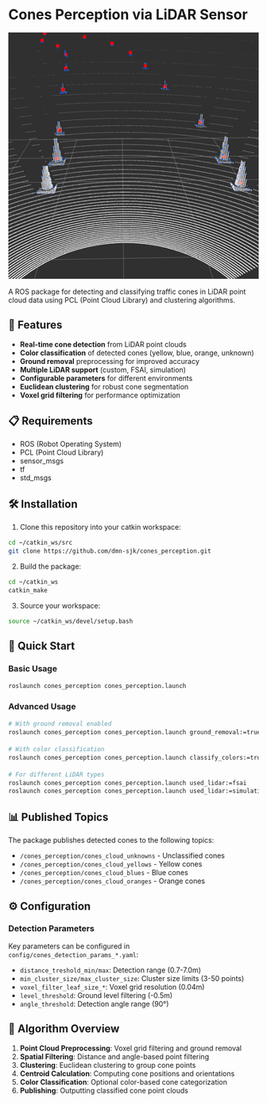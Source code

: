 # Cones Perception via LiDAR Sensor

![Cones Perception](images/mp_pcl2.png)

A ROS package for detecting and classifying traffic cones in LiDAR point cloud data using PCL (Point Cloud Library) and clustering algorithms.

## 🚀 Features

- **Real-time cone detection** from LiDAR point clouds
- **Color classification** of detected cones (yellow, blue, orange, unknown)
- **Ground removal** preprocessing for improved accuracy
- **Multiple LiDAR support** (custom, FSAI, simulation)
- **Configurable parameters** for different environments
- **Euclidean clustering** for robust cone segmentation
- **Voxel grid filtering** for performance optimization

## 📋 Requirements

- ROS (Robot Operating System)
- PCL (Point Cloud Library)
- sensor_msgs
- tf
- std_msgs

## 🛠️ Installation

1. Clone this repository into your catkin workspace:
```bash
cd ~/catkin_ws/src
git clone https://github.com/dmn-sjk/cones_perception.git
```

2. Build the package:
```bash
cd ~/catkin_ws
catkin_make
```

3. Source your workspace:
```bash
source ~/catkin_ws/devel/setup.bash
```

## 🚀 Quick Start

### Basic Usage
```bash
roslaunch cones_perception cones_perception.launch
```

### Advanced Usage
```bash
# With ground removal enabled
roslaunch cones_perception cones_perception.launch ground_removal:=true

# With color classification
roslaunch cones_perception cones_perception.launch classify_colors:=true

# For different LiDAR types
roslaunch cones_perception cones_perception.launch used_lidar:=fsai
roslaunch cones_perception cones_perception.launch used_lidar:=simulation
```

## 📊 Published Topics

The package publishes detected cones to the following topics:

- `/cones_perception/cones_cloud_unknowns` - Unclassified cones
- `/cones_perception/cones_cloud_yellows` - Yellow cones
- `/cones_perception/cones_cloud_blues` - Blue cones  
- `/cones_perception/cones_cloud_oranges` - Orange cones

## ⚙️ Configuration

### Detection Parameters

Key parameters can be configured in `config/cones_detection_params_*.yaml`:

- `distance_treshold_min/max`: Detection range (0.7-7.0m)
- `min_cluster_size/max_cluster_size`: Cluster size limits (3-50 points)
- `voxel_filter_leaf_size_*`: Voxel grid resolution (0.04m)
- `level_threshold`: Ground level filtering (-0.5m)
- `angle_threshold`: Detection angle range (90°)

## 🎯 Algorithm Overview

1. **Point Cloud Preprocessing**: Voxel grid filtering and ground removal
2. **Spatial Filtering**: Distance and angle-based point filtering
3. **Clustering**: Euclidean clustering to group cone points
4. **Centroid Calculation**: Computing cone positions and orientations
5. **Color Classification**: Optional color-based cone categorization
6. **Publishing**: Outputting classified cone point clouds